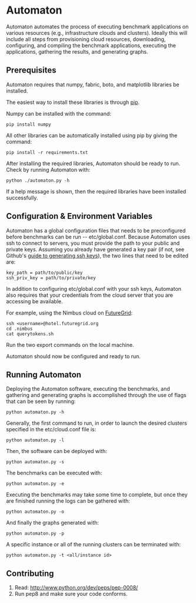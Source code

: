 Automaton
=========

Automaton automates the process of executing benchmark applications on various
resources (e.g., infrastructure clouds and clusters). Ideally this will include 
all steps from provisioning cloud resources, downloading, configuring, and 
compiling the benchmark applications, executing the applications, gathering the 
results, and generating graphs.

Prerequisites
-------------

Automaton requires that numpy, fabric, boto, and matplotlib libraries be installed. 

The easiest way to install these libraries is through [pip].

Numpy can be installed with the command:

    pip install numpy

All other libraries can be automatically installed using pip by giving the command:

    pip install -r requirements.txt

After installing the required libraries, Automaton should be ready to run. Check 
by running Automaton with:

    python ./automaton.py -h

If a help message is shown, then the required libraries have been installed 
successfully. 

Configuration & Environment Variables
---------------------------------------

Automaton has a global configuration files that needs to be preconfigured before
benchmarks can be run -- etc/global.conf. Because Automaton uses ssh to connect
to servers, you must provide the path to your public and private keys. Assuming 
you already have generated a key pair (if not, see Github's [guide to generating
ssh keys]), the two lines that need to be edited are:

    key_path = path/to/public/key
    ssh_priv_key = path/to/private/key


In addition to configuring etc/global.conf with your ssh keys, Automaton also 
requires that your credentials from the cloud server that you are accessing be
available. 

For example, using the Nimbus cloud on [FutureGrid]:

    ssh <username>@hotel.futuregrid.org
    cd .nimbus
    cat querytokens.sh

Run the two export commands on the local machine. 

Automaton should now be configured and ready to run.


Running Automaton
-----------------

Deploying the Automaton software, executing the benchmarks, and gathering and 
generating graphs is accomplished through the use of flags that can be seen by
running:

    python automaton.py -h

Generally, the first command to run, in order to launch the desired clusters
specified in the etc/cloud.conf file is:

    python automaton.py -l

Then, the software can be deployed with:

    python automaton.py -s

The benchmarks can be executed with:

    python automaton.py -e

Executing the benchmarks may take some time to complete, but once they are finished
running the logs can be gathered with:

    python automaton.py -o

And finally the graphs generated with:

    python automaton.py -p

A specific instance or all of the running clusters can be terminated with:

    python automaton.py -t <all/instance id>


Contributing
------------

1. Read: http://www.python.org/dev/peps/pep-0008/
2. Run pep8 and make sure your code conforms.

<!-- references -->
[pip]: http://www.pip-installer.org/en/latest/
[guide to generating ssh keys]: https://help.github.com/articles/generating-ssh-keys
[FutureGrid]: http://www.futuregrid.org
